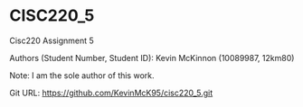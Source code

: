 # CISC220_5

Cisc220 Assignment 5

Authors (Student Number, Student ID): Kevin McKinnon (10089987, 12km80)

Note: I am the sole author of this work.

Git URL: https://github.com/KevinMcK95/cisc220_5.git
